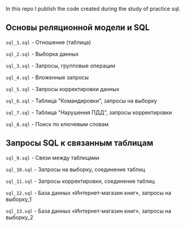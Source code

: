 In this repo I publish the code created during the study of practice sql.

## Основы реляционной модели и SQL

`sql_1.sql` - Отношение (таблица)

`sql_2.sql` - Выборка данных

`sql_3.sql` - Запросы, групповые операции

`sql_4.sql` - Вложенные запросы 

`sql_5.sql` - Запросы корректировки данных

`sql_6.sql` - Таблица "Командировки", запросы на выборку

`sql_7.sql` - Таблица "Нарушения ПДД", запросы корректировки

`sql_8.sql` - Поиск по ключевым словам

## Запросы SQL к связанным таблицам

`sql_9.sql` - Связи между таблицами

`sql_10.sql` - Запросы на выборку, соединение таблиц

`sql_11.sql` - Запросы корректировки, соединение таблиц

`sql_12.sql` - База данных «Интернет-магазин книг», запросы на выборку_1

`sql_13.sql` - База данных «Интернет-магазин книг», запросы на выборку_2
